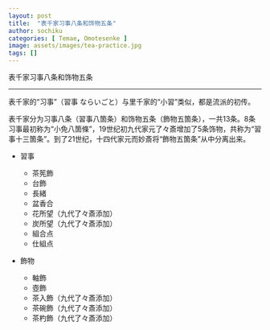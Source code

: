 ```yaml
---
layout: post
title:  "表千家习事八条和饰物五条"
author: sochiku
categories: [ Temae, Omotesenke ]
image: assets/images/tea-practice.jpg
tags: []
---
```


表千家习事八条和饰物五条

----

表千家的“习事”（習事 ならいごと）与里千家的“小習”类似，都是流派的初传。

表千家分为习事八条（習事八箇条）和饰物五条（飾物五箇条），一共13条。8条习事最初称为“小免八箇條”，19世纪初九代家元了々斎增加了5条饰物，共称为“習事十三箇条”。到了21世纪，十四代家元而妙斎将“飾物五箇条”从中分离出来。

+ 習事
  + 茶筅飾
  + 台飾
  + 長緒
  + 盆香合
  + 花所望（九代了々斎添加）
  + 炭所望（九代了々斎添加）
  + 組合点
  + 仕組点

+ 飾物
  + 軸飾
  + 壺飾
  + 茶入飾（九代了々斎添加）
  + 茶碗飾（九代了々斎添加）
  + 茶杓飾（九代了々斎添加）
